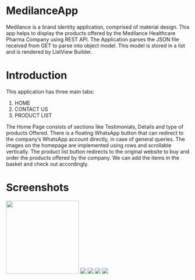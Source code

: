 # MedilanceApp
Medilance is a brand identity application, comprised of material design. This app helps to display the products offered by the Medilance Healthcare Pharma Company using REST API. The Application parses the JSON file received from GET to parse into object model. This model is stored in a list and is rendered by ListView Builder.

# Introduction
This application has three main tabs:
1) HOME
2) CONTACT US
3) PRODUCT LIST

The Home Page consists of sections like Testimonials, Details and type of products Offered.
There is a floating WhatsApp button that can redirect to the company’s WhatsApp account directly, in case of general queries. The images on the homepage are implemented using rows and scrollable vertically.
The product list button redirects to the original website to buy and order the products offered by the company. We can add the items in the basket and check out accordingly.
# Screenshots
<div>
  <img src="/Screenshots/Screenshot_20221006_052829.png" height="200">
  <img src="/Screenshots/Screenshot_20221006_052910.png">
  <img src="/Screenshots/Screenshot_20221006_053000.png">
  <img src="/Screenshots/Screenshot_20221006_053227.png">
  <img src="/Screenshots/Screenshot_20221006_062948.png">
</div>

